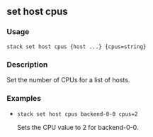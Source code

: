 ## set host cpus

### Usage

`stack set host cpus {host ...} {cpus=string}`

### Description

Set the number of CPUs for a list of hosts.

### Examples

* `stack set host cpus backend-0-0 cpus=2`

   Sets the CPU value to 2 for backend-0-0.



